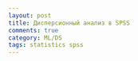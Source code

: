 ```yaml
---
layout: post
title: Дисперсионный анализ в SPSS
comments: true
category: ML/DS
tags: statistics spss
---
```




